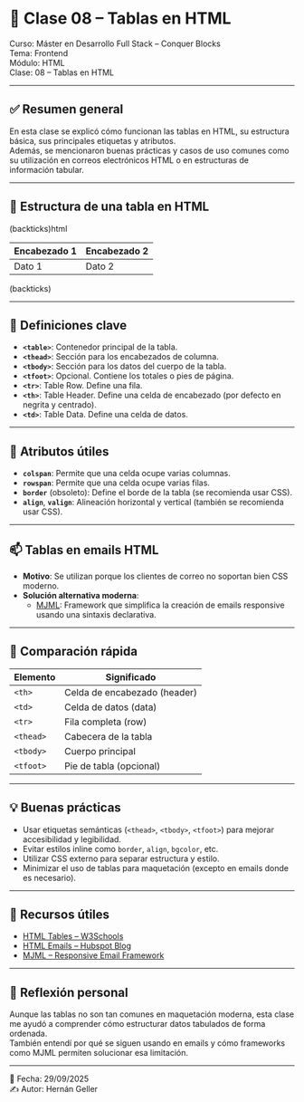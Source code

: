 # 📘 Clase 08 – Tablas en HTML

Curso: Máster en Desarrollo Full Stack – Conquer Blocks  
Tema: Frontend  
Módulo: HTML  
Clase: 08 – Tablas en HTML

---

## ✅ Resumen general

En esta clase se explicó cómo funcionan las tablas en HTML, su estructura básica, sus principales etiquetas y atributos.  
Además, se mencionaron buenas prácticas y casos de uso comunes como su utilización en correos electrónicos HTML o en estructuras de información tabular.

---

## 📐 Estructura de una tabla en HTML

(backticks)html

<table>
  <thead>
    <tr>
      <th>Encabezado 1</th>
      <th>Encabezado 2</th>
    </tr>
  </thead>
  <tbody>
    <tr>
      <td>Dato 1</td>
      <td>Dato 2</td>
    </tr>
  </tbody>
</table>
(backticks)

---

## 🧠 Definiciones clave

- **`<table>`**: Contenedor principal de la tabla.
- **`<thead>`**: Sección para los encabezados de columna.
- **`<tbody>`**: Sección para los datos del cuerpo de la tabla.
- **`<tfoot>`**: Opcional. Contiene los totales o pies de página.
- **`<tr>`**: Table Row. Define una fila.
- **`<th>`**: Table Header. Define una celda de encabezado (por defecto en negrita y centrado).
- **`<td>`**: Table Data. Define una celda de datos.

---

## 🔧 Atributos útiles

- **`colspan`**: Permite que una celda ocupe varias columnas.
- **`rowspan`**: Permite que una celda ocupe varias filas.
- **`border`** (obsoleto): Define el borde de la tabla (se recomienda usar CSS).
- **`align`**, **`valign`**: Alineación horizontal y vertical (también se recomienda usar CSS).

---

## 📫 Tablas en emails HTML

- **Motivo**: Se utilizan porque los clientes de correo no soportan bien CSS moderno.
- **Solución alternativa moderna**:
  - [MJML](https://mjml.io/): Framework que simplifica la creación de emails responsive usando una sintaxis declarativa.

---

## 🧠 Comparación rápida

| Elemento  | Significado                  |
| --------- | ---------------------------- |
| `<th>`    | Celda de encabezado (header) |
| `<td>`    | Celda de datos (data)        |
| `<tr>`    | Fila completa (row)          |
| `<thead>` | Cabecera de la tabla         |
| `<tbody>` | Cuerpo principal             |
| `<tfoot>` | Pie de tabla (opcional)      |

---

## 💡 Buenas prácticas

- Usar etiquetas semánticas (`<thead>`, `<tbody>`, `<tfoot>`) para mejorar accesibilidad y legibilidad.
- Evitar estilos inline como `border`, `align`, `bgcolor`, etc.
- Utilizar CSS externo para separar estructura y estilo.
- Minimizar el uso de tablas para maquetación (excepto en emails donde es necesario).

---

## 📎 Recursos útiles

- [HTML Tables – W3Schools](https://www.w3schools.com/html/html_tables.asp)
- [HTML Emails – Hubspot Blog](https://blog.hubspot.com/website/html-email-table)
- [MJML – Responsive Email Framework](https://mjml.io/)

---

## 🧠 Reflexión personal

Aunque las tablas no son tan comunes en maquetación moderna, esta clase me ayudó a comprender cómo estructurar datos tabulados de forma ordenada.  
También entendí por qué se siguen usando en emails y cómo frameworks como MJML permiten solucionar esa limitación.

---

📅 Fecha: 29/09/2025  
✍️ Autor: Hernán Geller
